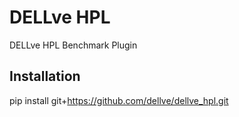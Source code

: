 # DELLve HPL

DELLve HPL Benchmark Plugin

Installation
------------

pip install git+https://github.com/dellve/dellve_hpl.git
